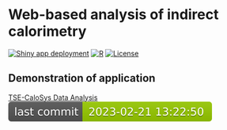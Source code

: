 # Web-based analysis of indirect calorimetry 

[![Shiny app deployment](https://github.com/stephanmg/calorimetry/actions/workflows/deploy-shiny.yml/badge.svg)](https://github.com/stephanmg/calorimetry/actions/workflows/deploy-shiny.yml)
[![R](https://img.shields.io/badge/R%3E%3D-4.2.0-6666ff.svg)](https://cran.r-project.org/)
[![License](https://img.shields.io/badge/license-MIT-blue)]()

## Demonstration of application
[TSE-CaloSys Data Analysis](https://calorimetry.shinyapps.io/calorimetry/)
![](https://github.com/stephanmg/calorimetry/blob/data/mybadge.svg?raw=true)